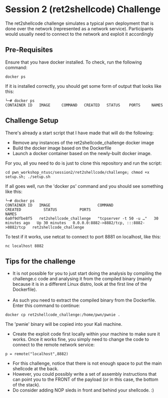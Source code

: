 # Session 2 (ret2shellcode) Challenge
The ret2shellcode challenge simulates a typical pwn deployment that is done over the network (represented as a network service). Participants would usually need to connect to the network and exploit it accordingly 
## Pre-Requisites
Ensure that you have docker installed. To check, run the following command:
```
docker ps
```
If it is installed correctly, you should get some form of output that looks like this:
```
└─# docker ps               
CONTAINER ID   IMAGE     COMMAND   CREATED   STATUS    PORTS     NAMES

```
## Challenge Setup
There's already a start script that I have made that will do the following:
- Remove any instances of the ret2shellcode_challenge docker image
- Build the docker image based on the Dockerfile
- Launch a docker container based on the newly-built docker image.

For you, all you need to do is just to clone this repository and run the script:
```
cd pwn_workshop_ntusc/session2/ret2shellcode/challenge; chmod +x setup.sh; ./setup.sh
```

If all goes well, run the 'docker ps' command and you should see something like this:

```
└─# docker ps 
CONTAINER ID   IMAGE                     COMMAND                  CREATED          STATUS          PORTS                                       NAMES
6a0f9dfbe8f5   ret2shellcode_challenge   "tcpserver -t 50 -u …"   30 minutes ago   Up 30 minutes   0.0.0.0:8882->8882/tcp, :::8882->8882/tcp   ret2shellcode_challenge
```

To test if it works, use netcat to connect to port 8881 on localhost, like this:
```
nc localhost 8882
```
## Tips for the challenge
- It is not possible for you to just start doing the analysis by compiling the challenge.c code and analysing it from the compiled binary (mainly because it is in a different Linux distro, look at the first line of the Dockerfile).
<br><br>
- As such you need to extract the compiled binary from the Dockerfile. Enter this command to continue:
```
docker cp ret2shellcode_challenge:/home/pwn/pwnie .
```
The 'pwnie' binary will be copied into your Kali machine.
- Create the exploit code first locally within your machine to make sure it works. Once it works fine, you simply need to change the code to connect to the remote network service:
```
p = remote("localhost",8882)
```
- For this challenge, notice that there is not enough space to put the main shellcode at the back.
- However, you could possibly write a set of assembly instructions that can point you to the FRONT of the payload (or in this case, the bottom of the stack).
- Do consider adding NOP sleds in front and behind your shellcode. :)
